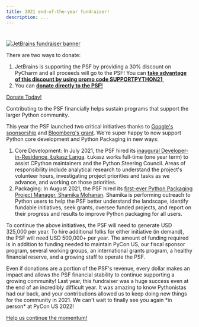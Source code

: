 ```yaml
---
title: 2021 end-of-the-year fundraiser!
description: ...
---
```



# 



[![JetBrains fundraiser banner](https://s3.dualstack.us-east-2.amazonaws.com/pythondotorg-assets/media/psf/donations/2021-q4-drive/PSF_Landing_Page_640x360.png)](https://lp.jetbrains.com/support-python/)


There are two ways to donate:


1. JetBrains is supporting the PSF by providing a 30% discount on PyCharm and all proceeds will go to the PSF! You can **[take advantage of this discount by using promo code SUPPORTPYTHON21](https://lp.jetbrains.com/support-python/)**,
2. You can [**donate directly to the PSF!**](https://psfmember.org/civicrm/contribute/transact?reset=1&id=36)


[Donate Today!](https://psfmember.org/civicrm/contribute/transact?reset=1&id=36)


Contributing to the PSF financially helps sustain programs that support the larger Python community.


This year the PSF launched two critical initiatives thanks to [Google's sponsorship](https://pyfound.blogspot.com/2021/02/welcoming-google-as-visionary-sponsor.html) and [Bloomberg's grant](https://www.techatbloomberg.com/blog/supporting-the-python-community-by-shifting-left/). We're super happy to now support Python core development and Python Packaging in new ways:


1. Core Development: In July 2021, the PSF hired its [inaugural Developer\-in\-Residence, Łukasz Langa](https://lukasz.langa.pl/a072a74b-19d7-41ff-a294-e6b1319fdb6e/). Łukasz works full\-time (one year term) to assist CPython maintainers and the Python Steering Council. Areas of responsibility include analytical research to understand the project's volunteer hours, investigating project priorities and tasks as we advance, and working on those priorities.
2. Packaging: In August 2021, the PSF hired its [first\-ever Python Packaging Project Manager, Shamika Mohanan](https://pyfound.blogspot.com/2021/08/shamika-mohanan-has-joined-psf-as.html). Shamika is performing outreach to Python users to help the PSF better understand the landscape, identify fundable initiatives, seek grants, oversee funded projects, and report on their progress and results to improve Python packaging for all users.


To continue the above initiatives, the PSF will need to generate USD 325,000 per year. To hire additional folks for either initiative (in demand), the PSF will need USD 500,000\+ per year. The amount of funding required is in addition to funding needed to maintain PyCon US, our fiscal sponsor program, several working groups, an international grants program, a healthy financial reserve, and a growing staff to operate the PSF.

Even if donations are a portion of the PSF's revenue, every dollar makes an impact and allows the PSF financial stability to continue supporting a growing community! Last year, this fundraiser was a huge success even at the end of an incredibly difficult year. It was amazing to know Pythonistas had our back, and your contributions allowed us to keep doing new things for the community in 2021\. We can't wait to finally see you again \*in person\* at PyCon US 2022!


[Help us continue the momentum!](https://psfmember.org/civicrm/contribute/transact?reset=1&id=36)


 


